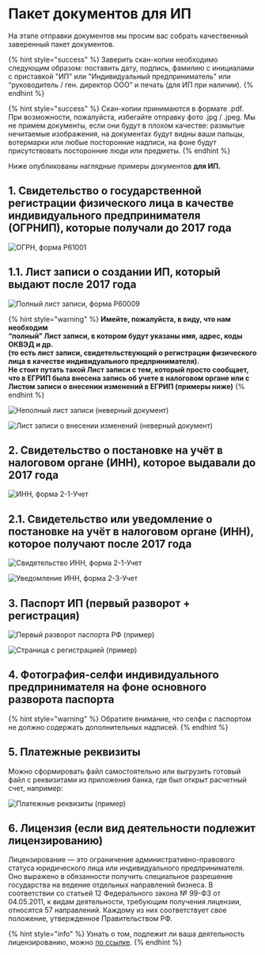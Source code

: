 # Пакет документов для ИП

На этапе отправки документов мы просим вас собрать качественный заверенный пакет документов. 

{% hint style="success" %}
Заверить скан-копии необходимо следующим образом: поставить дату, подпись, фамилию с инициалами с приставкой "ИП" или "Индивидуальный предприниматель" или “руководитель / ген. директор ООО” и печать \(для ИП при наличии\). 
{% endhint %}

{% hint style="success" %}
Скан-копии принимаются в формате .pdf. При возможности, пожалуйста, избегайте отправку фото .jpg / .jpeg. Мы не примем документы, если они будут в плохом качестве: размытые нечитаемые изображения, на документах будут видны ваши пальцы, вотермарки или любые посторонние надписи, на фоне будут присутствовать посторонние люди или предметы.
{% endhint %}

Ниже опубликованы наглядные примеры документов **для ИП.**

## **1. Свидетельство о государственной регистрации физического лица в качестве индивидуального предпринимателя \(ОГРНИП\), которые получали до 2017 года**

![&#x41E;&#x413;&#x420;&#x41D;, &#x444;&#x43E;&#x440;&#x43C;&#x430; &#x420;61001](../.gitbook/assets/ogrn-forma-r61001.jpg)

## **1.1. Лист записи о создании ИП, который выдают после 2017 года**

![&#x41F;&#x43E;&#x43B;&#x43D;&#x44B;&#x439; &#x43B;&#x438;&#x441;&#x442; &#x437;&#x430;&#x43F;&#x438;&#x441;&#x438;, &#x444;&#x43E;&#x440;&#x43C;&#x430; &#x420;60009](../.gitbook/assets/polnyi-list-zapisi-forma-r60009.png)

{% hint style="warning" %}
**Имейте, пожалуйста, в виду, что нам необходим  
“полный” Лист записи, в котором будут указаны имя, адрес, коды ОКВЭД и др.  
\(то есть лист записи, свидетельствующий о регистрации физического лица в качестве индивидуального предпринимателя\).  
Не стоит путать такой Лист записи с тем, который просто сообщает, что в ЕГРИП была внесена запись об учете в налоговом органе или с Листом записи о внесении изменений в ЕГРИП \(примеры ниже\)**
{% endhint %}

![&#x41D;&#x435;&#x43F;&#x43E;&#x43B;&#x43D;&#x44B;&#x439; &#x43B;&#x438;&#x441;&#x442; &#x437;&#x430;&#x43F;&#x438;&#x441;&#x438; \(&#x43D;&#x435;&#x432;&#x435;&#x440;&#x43D;&#x44B;&#x439; &#x434;&#x43E;&#x43A;&#x443;&#x43C;&#x435;&#x43D;&#x442;\)](../.gitbook/assets/nepolnyi-list-zapisi-forma-r60009.jpg)

![&#x41B;&#x438;&#x441;&#x442; &#x437;&#x430;&#x43F;&#x438;&#x441;&#x438; &#x43E; &#x432;&#x43D;&#x435;&#x441;&#x435;&#x43D;&#x438;&#x438; &#x438;&#x437;&#x43C;&#x435;&#x43D;&#x435;&#x43D;&#x438;&#x439; \(&#x43D;&#x435;&#x432;&#x435;&#x440;&#x43D;&#x44B;&#x439; &#x434;&#x43E;&#x43A;&#x443;&#x43C;&#x435;&#x43D;&#x442;\)](../.gitbook/assets/list-zapisi-o-vnesenii-izmenenii.jpg)

## **2. Свидетельство о постановке на учёт в налоговом органе \(ИНН\), которое выдавали до 2017 года**

![&#x418;&#x41D;&#x41D;, &#x444;&#x43E;&#x440;&#x43C;&#x430; 2-1-&#x423;&#x447;&#x435;&#x442;](../.gitbook/assets/inn-forma-2-1-uchet.jpg)

## **2.1. Свидетельство или уведомление о постановке на учёт в налоговом органе \(ИНН\), которое получают после 2017 года**

![&#x421;&#x432;&#x438;&#x434;&#x435;&#x442;&#x435;&#x43B;&#x44C;&#x441;&#x442;&#x432;&#x43E; &#x418;&#x41D;&#x41D;, &#x444;&#x43E;&#x440;&#x43C;&#x430; 2-1-&#x423;&#x447;&#x435;&#x442;](../.gitbook/assets/svidetelstvo-inn-forma-2-1-uchet.png)

![&#x423;&#x432;&#x435;&#x434;&#x43E;&#x43C;&#x43B;&#x435;&#x43D;&#x438;&#x435; &#x418;&#x41D;&#x41D;, &#x444;&#x43E;&#x440;&#x43C;&#x430; 2-3-&#x423;&#x447;&#x435;&#x442;](../.gitbook/assets/uvedomlenie-inn-forma-2-3-uchet.jpg)

## **3.** Паспорт ИП \(первый разворот + регистрация\)

![&#x41F;&#x435;&#x440;&#x432;&#x44B;&#x439; &#x440;&#x430;&#x437;&#x432;&#x43E;&#x440;&#x43E;&#x442; &#x43F;&#x430;&#x441;&#x43F;&#x43E;&#x440;&#x442;&#x430; &#x420;&#x424; \(&#x43F;&#x440;&#x438;&#x43C;&#x435;&#x440;\)](../.gitbook/assets/pasport_rf.jpg)

![&#x421;&#x442;&#x440;&#x430;&#x43D;&#x438;&#x446;&#x430; &#x441; &#x440;&#x435;&#x433;&#x438;&#x441;&#x442;&#x440;&#x430;&#x446;&#x438;&#x435;&#x439; \(&#x43F;&#x440;&#x438;&#x43C;&#x435;&#x440;\)](../.gitbook/assets/russia-passport-registration-scaled.jpg)

## 4. Фотография-селфи индивидуального предпринимателя на фоне основного разворота паспорта

{% hint style="warning" %}
Обратите внимание, что селфи с паспортом не должно содержать дополнительных надписей.
{% endhint %}

## 5. Платежные реквизиты

Можно сформировать файл самостоятельно или выгрузить готовый файл с реквизитами из приложения банка, где был открыт расчетный счет, например:

![&#x41F;&#x43B;&#x430;&#x442;&#x435;&#x436;&#x43D;&#x44B;&#x435; &#x440;&#x435;&#x43A;&#x432;&#x438;&#x437;&#x438;&#x442;&#x44B; \(&#x43F;&#x440;&#x438;&#x43C;&#x435;&#x440;\)](../.gitbook/assets/rekvizity.png)

## 6. Лицензия \(если вид деятельности подлежит лицензированию\)

Лицензирование — это ограничение административно-правового статуса юридического лица или индивидуального предпринимателя. Оно выражено в обязанности получить специальное разрешение государства на ведение отдельных направлений бизнеса. В соответствии со статьей 12 Федерального закона № 99-ФЗ от 04.05.2011, к видам деятельности, требующим получения лицензии, относятся 57 направлений. Каждому из них соответствует свое положение, утвержденное Правительством РФ. 

{% hint style="info" %}
Узнать о том, подлежит ли ваша деятельность лицензированию, можно [по ссылке](http://www.consultant.ru/document/cons_doc_LAW_113658/6a4a5b5468ba8b99831699f7d048d2a5d7710610/).
{% endhint %}

